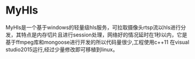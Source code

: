 # MyHls
MyHls是一个基于windows的轻量级hls服务，可拉取摄像头rtsp流以hls进行分发，其特点是内存切片且进行session处理，网络好的情况延时在1秒以内，它是基于ffmpeg库和mongoose进行开发的所以代码量很少,工程使用c++11 在visual studio2015运行,经过少量修改即可移植到linux。
